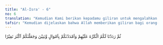 ```yaml
---
title: "Al-Isra' - 6"
no: 6
translation: "Kemudian Kami berikan kepadamu giliran untuk mengalahkan mereka, Kami membantumu dengan harta kekayaan dan anak-anak dan Kami jadikan kamu kelompok yang lebih besar."
tafsir: "Kemudian dijelaskan bahwa Allah memberikan giliran bagi orang-orang Bani Israil untuk berkuasa kembali. Sesudah Cyrus Kisra Persia yang pertama dari keluarga Sasan dapat mengalahkan Babilonia, dia memerdeka-kan para tawanan dari Bani Israil yang berada di sana, dan mengirimkan mereka kembali ke Palestina pada tahun 536 SM. Dengan demikian, orang-orang Bani Israil menguasai kembali negerinya. Karunia Allah itu diberikan kepada Bani Israil ketika mereka telah bertobat, mematuhi kembali ajaran Taurat, dan menyadari kecerobohan yang telah dilakukan. Mereka dapat membangun kembali negerinya dan menyelamatkan keluarga dan harta benda mereka.\n\nDengan demikian, mereka kembali menjadi bangsa yang merdeka serta dapat menguasai kembali negerinya dan menjadi bangsa yang kuat dan bersatu seperti sediakala, yang mereka namai dengan kerajaan Yahudi. Hal itu adalah karena ampunan dan rahmat Allah semata.\n\nAyat ini menjelaskan bahwa selama manusia berada di bawah bimbingan wahyu dan berjalan sesuai petunjuk-Nya, mereka akan dapat merasakan nikmat Allah yang disediakan di dunia ini. Mereka juga dapat merasakan ketenangan dan kebahagiaan, ketenteraman hidup, ataupun kemakmuran negeri.\n\nSebaliknya, apabila manusia menyimpang dari tuntunan wahyu dan lebih mengikuti kehendak hawa nafsu, tentu mereka akan mengalami nasib yang buruk. Mereka tidak lagi merasakan nikmat yang disediakan Allah di alam dunia ini, bahkan nikmat-nikmat itu akan berubah menjadi bencana. Mereka tidak akan mengalami kebahagiaan dan kemakmuran dalam hidup ber-masyarakat, tetapi akan menjadi umat yang tertindas dan terusir dari negeri mereka sendiri."
---
```


ثُمَّ رَدَدْنَا لَكُمُ الْكَرَّةَ عَلَيْهِمْ وَاَمْدَدْنٰكُمْ بِاَمْوَالٍ وَّبَنِيْنَ وَجَعَلْنٰكُمْ اَكْثَرَ نَفِيْرًا
